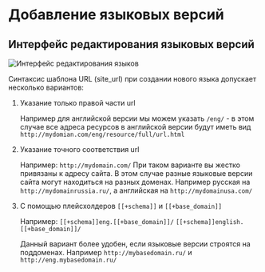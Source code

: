 # Добавление языковых версий

## Интерфейс редактирования языковых версий

![Интерфейс редактирования языков](https://file.modx.pro/files/0/4/f/04ff112b9debbe2a7721ea639087082d.png)

Синтаксис шаблона URL (site_url) при создании нового языка допускает несколько вариантов:

1. Указание только правой части url

    Например для английской версии мы можем указать `/eng/` - в этом случае все адреса ресурсов в английской версии будут иметь вид `http://mydomian.com/eng/resource/full/url.html`

2. Указание точного соответствия url

    Например: `http://mydomain.com/` При таком варианте вы жестко привязаны к адресу сайта. В этом случае разные языковые версии сайта могут находиться на разных доменах.
    Например русская на `http://mydomainrussia.ru/`, а английская на `http://mydomainusa.com/`

3. С помощью плейсхолдеров `[[+schema]]` и `[[+base_domain]]`

    Например: `[[+schema]]eng.[[+base_domain]]/` `[[+schema]]english.[[+base_domain]]/`

    Данный вариант более удобен, если языковые версии строятся на поддоменах. Например `http://mybasedomain.ru/` и `http://eng.mybasedomain.ru/`
